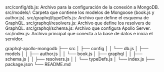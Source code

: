 src/config/db.js: Archivo para la configuración de la conexión a MongoDB.
src/models/: Carpeta que contiene los modelos de Mongoose (book.js y author.js).
src/graphql/typeDefs.js: Archivo que define el esquema de GraphQL.
src/graphql/resolvers.js: Archivo que define los resolvers de GraphQL.
src/graphql/schema.js: Archivo que configura Apollo Server.
src/index.js: Archivo principal que conecta a la base de datos e inicia el servidor.


graphql-apollo-mongodb
├── src
│   ├── config
│   │   └── db.js
│   ├── models
│   │   ├── author.js
│   │   └── book.js
│   ├── graphql
│   │   ├── schema.js
│   │   ├── resolvers.js
│   │   └── typeDefs.js
│   └── index.js
├── package.json
└── README.md